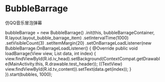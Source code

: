 # BubbleBarrage
仿QQ音乐冒泡弹幕

 bubbleBarrage = new BubbleBarrage()
                .init(this, bubbleBarrageContainer, R.layout.layout_bubble_barrage_item)
                .setIntervalTime(1000)
                .setVisibleCount(3)
                .setItemMargin(20)
                .setOnBarrageLoadListener(new BubbleBarrage.OnBarrageLoadListener() {
                    @Override
                    public void loadBarrage(View view, List<String> data, int index) {
                        view.findViewById(R.id.iv_head).setBackground(ContextCompat.getDrawable(MainActivity.this, R.drawable.test_header));
                        ((TextView) view.findViewById(R.id.tv_content)).setText(data.get(index));
                    }
                }).start(bubbles, 1000);
